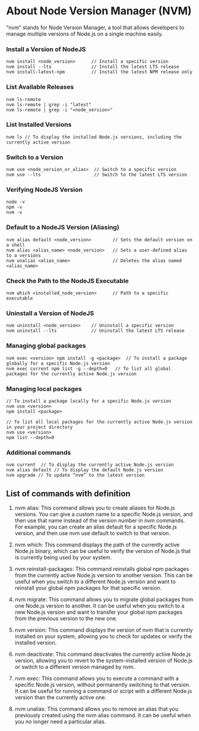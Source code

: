 # About Node Version Manager (NVM)
“nvm” stands for Node Version Manager, a tool that allows developers to manage multiple versions of Node.js on a single machine easily.

### Install a Version of NodeJS
```
nvm install <node_version>      // Install a specific version
nvm install --lts               // Install the latest LTS release
nvm install-latest-npm          // Install the latest NPM release only
```

### List Available Releases
```
nvm ls-remote
nvm ls-remote | grep -i "latest"
nvm ls-remote | grep -i "<node_version>"
```

### List Installed Versions
```
nvm ls // To display the installed Node.js versions, including the currently active version
```

### Switch to a Version
```
nvm use <node_version_or_alias>  // Switch to a specific version
nvm use --lts                    // Switch to the latest LTS version
```

### Verifying NodeJS Version
```
node -v
npm -v
nvm -v
```

### Default to a NodeJS Version (Aliasing)
```
nvm alias default <node_version>        // Sets the default version on a shell
nvm alias <alias_name> <node_version>   // Sets a user-defined alias to a versions 
nvm unalias <alias_name>                // Deletes the alias named <alias_name>
```

### Check the Path to the NodeJS Executable
```
nvm which <installed_node_version>      // Path to a specific executable
```

### Uninstall a Version of NodeJS
```
nvm uninstall <node_version>    // Uninstall a specific version
nvm uninstall --lts             // Uninstall the latest LTS release
```

### Managing global packages
```
nvm exec <version> npm install -g <package>  // To install a package globally for a specific Node.js version
nvm exec current npm list -g --depth=0   // To list all global packages for the currently active Node.js version
```

### Managing local packages
```
// To install a package locally for a specific Node.js version
nvm use <version> 
npm install <package>

// To list all local packages for the currently active Node.js version in your project directory
nvm use <version>
npm list --depth=0
```

### Additional commands
```
nvm current  // To display the currently active Node.js version
nvm alias default // To display the default Node.js version
nvm upgrade // To update “nvm” to the latest version
```


## List of commands with definition 
1. nvm alias: This command allows you to create aliases for Node.js versions. You can give a custom name to a specific Node.js version, and then use that name instead of the version number in nvm commands. For example, you can create an alias default for a specific Node.js version, and then use nvm use default to switch to that version.

2. nvm which: This command displays the path of the currently active Node.js binary, which can be useful to verify the version of Node.js that is currently being used by your system.

3. nvm reinstall-packages: This command reinstalls global npm packages from the currently active Node.js version to another version. This can be useful when you switch to a different Node.js version and want to reinstall your global npm packages for that specific version.

4. nvm migrate: This command allows you to migrate global packages from one Node.js version to another. It can be useful when you switch to a new Node.js version and want to transfer your global npm packages from the previous version to the new one.

5. nvm version: This command displays the version of nvm that is currently installed on your system, allowing you to check for updates or verify the installed version.

6. nvm deactivate: This command deactivates the currently active Node.js version, allowing you to revert to the system-installed version of Node.js or switch to a different version managed by nvm.

7. nvm exec: This command allows you to execute a command with a specific Node.js version, without permanently switching to that version. It can be useful for running a command or script with a different Node.js version than the currently active one.

8. nvm unalias: This command allows you to remove an alias that you previously created using the nvm alias command. It can be useful when you no longer need a particular alias.


